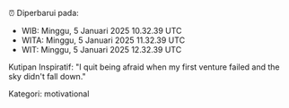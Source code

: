 ⏰ Diperbarui pada:
- WIB: Minggu, 5 Januari 2025 10.32.39 UTC
- WITA: Minggu, 5 Januari 2025 11.32.39 UTC
- WIT: Minggu, 5 Januari 2025 12.32.39 UTC

Kutipan Inspiratif:
"I quit being afraid when my first venture failed and the sky didn't fall down."


Kategori: motivational

